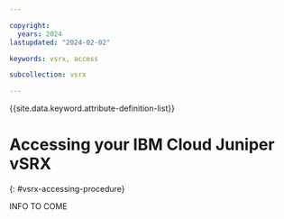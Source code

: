 ```yaml
---

copyright:
  years: 2024
lastupdated: "2024-02-02"

keywords: vsrx, access

subcollection: vsrx

---
```


{{site.data.keyword.attribute-definition-list}}

# Accessing your IBM Cloud Juniper vSRX
{: #vsrx-accessing-procedure}

INFO TO COME
